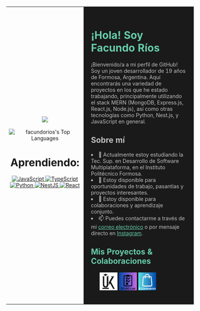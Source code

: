 <table>
  <tr>
    <td align="center">
      <img src="https://media1.tenor.com/m/V0-wtCT-OPAAAAAC/spike-spiegel.gif" width=300 >
      
![facundorios's Top Languages](https://github-readme-stats.vercel.app/api/top-langs/?username=facundorios&theme=dracula&show_icons=true&hide_border=false&layout=compact)
      <h1>Aprendiendo:</h1>
        <a href="https://www.javascript.com/" target="_blank">
    <img src="https://img.icons8.com/color/48/000000/javascript.png" alt="JavaScript" />
  </a>
  <a href="https://www.typescriptlang.org/" target="_blank">
    <img src="https://img.icons8.com/color/48/000000/typescript.png" alt="TypeScript" />
  </a>
  <a href="https://www.python.org/" target="blank">
    <img src="https://img.icons8.com/color/48/000000/python.png" alt="Python" />
  </a>
  <a href="https://nestjs.com/" target="_blank">
    <img src="https://img.icons8.com/color/48/000000/nestjs.png" alt="NestJS" height="48" />
  </a>
  <a href="https://reactjs.org/" target="_blank">
    <img src="https://img.icons8.com/color/48/000000/react-native.png" alt="React" />
  </a>

  </td>
  <td style="color: #c0c0c0; background-color: #1a1a1a; padding: 20px;">
    <h1 style="color: #66cdaa;">¡Hola! Soy Facundo Ríos</h1>
    <p>¡Bienvenido/a a mi perfil de GitHub! Soy un joven desarrollador de 19 años de Formosa, Argentina. Aquí encontrarás una variedad de proyectos en los que he estado trabajando, principalmente utilizando el stack MERN (MongoDB, Express.js, React.js, Node.js), así como otras tecnologías como Python, Nest.js, y JavaScript en general.</p>

  <h2>Sobre mí</h2>
    <li>🌱 Actualmente estoy estudiando la Tec. Sup. en Desarrollo de Software Multiplataforma, en el Instituto Politécnico Formosa.</li>
    <li>💼 Estoy disponible para oportunidades de trabajo, pasantías y proyectos interesantes.</li>
    <li>👯 Estoy disponible para colaboraciones y aprendizaje conjunto.</li>
    <li>📫 Puedes contactarme a través de mi <a href="mailto:Facundorios2005@gmail.com" style="color: #66cdaa;">correo electrónico</a> o por mensaje directo en <a href="https://www.instagram.com/facundorios._" style="color: #66cdaa;">Instagram</a>.</li>

  <h2 style="color: #66cdaa;">Mis Proyectos & Colaboraciones</h2>
  <ul>
    
<a href="https://github.com/tlp-MRRM/Proyecto_UK" target="_blank">
<img src="./images/UK.png" width="48">
</a>
<a href="https://github.com/Facundorios/AUTH-CRUD-MERN" target="_blank">
<img src="./images/TODOLIST.png" width="48">
</a>
<a href="https://github.com/Facundorios/01-E-Commerce" target="_blank">
<img src="./images/ECOMMERCE.png" width="48">
</a>
  </ul>
</td>
  </tr>
</table>
